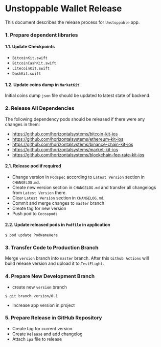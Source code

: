 # Unstoppable Wallet Release

This document describes the release process for `Unstoppable` app.

### 1. Prepare dependent libraries

#### 1.1. Update Checkpoints

* `BitcoinKit.swift`
* `BitcoinCashKit.swift`
* `LitecoinKit.swift`
* `DashKit.swift`

#### 1.2. Update coins dump in `MarketKit`

Initial coins dump `json` file should be updated to latest state of backend.

### 2. Release All Dependencies

The following dependency pods should be released if there were any changes in them:

* https://github.com/horizontalsystems/bitcoin-kit-ios
* https://github.com/horizontalsystems/ethereum-kit-ios
* https://github.com/horizontalsystems/binance-chain-kit-ios
* https://github.com/horizontalsystems/market-kit-ios
* https://github.com/horizontalsystems/blockchain-fee-rate-kit-ios

#### 2.1. Release pod if required

* Change version in `Podspec` according to `Latest Version` section in `CHANGELOG.md`.
* Create new version section in `CHANGELOG.md` and transfer all changelogs from `Latest Version` there.
* Clear `Latest Version` section in `CHANGELOG.md`.
* Commit and merge changes to `master` branch
* Create tag for new version
* Push pod to `Cocoapods`

#### 2.2. Update released pods in `Podfile` in application

```
$ pod update PodNameHere
```

### 3. Transfer Code to Production Branch

Merge `version` branch into `master` branch. After this `Github Actions` will build release version and upload it to `TestFlight`.

### 4. Prepare New Development Branch

* create new `version` branch

```
$ git branch version/0.1
```

* Increase app version in project

### 5. Prepare Release in GitHub Repository

* Create tag for current version
* Create `Release` and add changelog
* Attach `ipa` file to release
